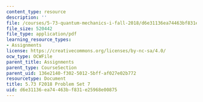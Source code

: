 ```yaml
---
content_type: resource
description: ''
file: /courses/5-73-quantum-mechanics-i-fall-2018/d6e31136ea74463bf831e25968e00875_MIT5_73F18_PSet7.pdf
file_size: 520442
file_type: application/pdf
learning_resource_types:
- Assignments
license: https://creativecommons.org/licenses/by-nc-sa/4.0/
ocw_type: OCWFile
parent_title: Assignments
parent_type: CourseSection
parent_uid: 136e2140-f302-5012-5bff-af027e02b772
resourcetype: Document
title: 5.73 F2018 Problem Set 7
uid: d6e31136-ea74-463b-f831-e25968e00875
---
```


